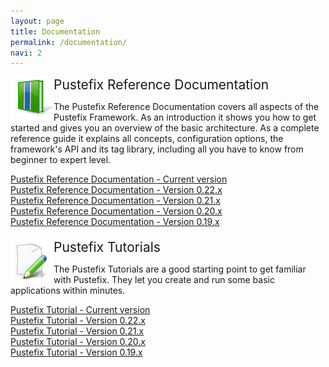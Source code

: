 ```yaml
---
layout: page 
title: Documentation
permalink: /documentation/
navi: 2
---
```

<div id="content">
  <div>
    <div>
      <img src="/img/icon_reference.png" align="left"/>
      <div style="font-size:150%;">Pustefix Reference Documentation</div>
      <p>
        The Pustefix Reference Documentation covers all aspects of the Pustefix Framework.
        As an introduction it shows you how to get started and gives you an overview of the basic architecture.
        As a complete reference guide it explains all concepts, configuration options, the framework's API and its
        tag library, including all you have to know from beginner to expert level.
      </p>
      <div>
        <a href="/documentation/current/reference.html">Pustefix Reference Documentation - Current version</a>
      </div>
      <div>
        <a href="/documentation/0.22.x/reference.html">Pustefix Reference Documentation - Version 0.22.x</a>
      </div>
      <div>
        <a href="/documentation/0.21.x/reference.html">Pustefix Reference Documentation - Version 0.21.x</a>
      </div>
      <div>
        <a href="/documentation/0.20.x/reference.html">Pustefix Reference Documentation - Version 0.20.x</a>
      </div>
      <div>
        <a href="/documentation/0.19.x/reference.html">Pustefix Reference Documentation - Version 0.19.x</a>
      </div>
    </div>
    <div style="padding-top: 20px;">
      <img src="/img/icon_tutorials.png" align="left"/>
      <div style="font-size:150%;">Pustefix Tutorials</div>
      <p>
        The Pustefix Tutorials are a good starting point to get familiar with Pustefix. They let you create
        and run some basic applications within minutes.
      </p>
      <div>
        <a href="/documentation/current/tutorial.html">Pustefix Tutorial - Current version</a>
      </div>
      <div>
        <a href="/documentation/0.22.x/tutorial.html">Pustefix Tutorial - Version 0.22.x</a>
      </div>
      <div>
        <a href="/documentation/0.21.x/tutorial.html">Pustefix Tutorial - Version 0.21.x</a>
      </div>
      <div>
        <a href="/documentation/0.20.x/tutorial.html">Pustefix Tutorial - Version 0.20.x</a>
      </div>
      <div>
        <a href="/documentation/0.19.x/tutorial.html">Pustefix Tutorial - Version 0.19.x</a>
      </div>
    </div>
  </div>
</div>
